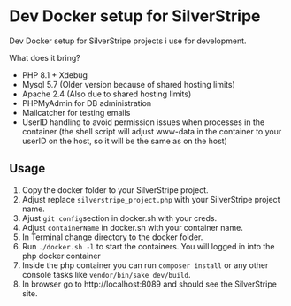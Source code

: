 # Dev Docker setup for SilverStripe
Dev Docker setup for SilverStripe projects i use for development.

What does it bring?

- PHP 8.1 + Xdebug
- Mysql 5.7 (Older version because of shared hosting limits)
- Apache 2.4 (Also due to shared hosting limits)
- PHPMyAdmin for DB administration
- Mailcatcher for testing emails
- UserID handling to avoid permission issues when processes in the container 
  (the shell script will adjust www-data in the container to your userID on the host, so it will be the same as on the host)


## Usage

1. Copy the docker folder to your SilverStripe project.
2. Adjust replace `silverstripe_project.php` with your SilverStripe project name.
3. Ajust `git config`section in docker.sh with your creds.
4. Adjust `containerName` in docker.sh with your container name.
5. In Terminal change directory to the docker folder.
6. Run `./docker.sh -l` to start the containers. You will logged in into the php docker container
7. Inside the php container you can run `composer install` or any other console tasks like `vendor/bin/sake dev/build`.
8. In browser go to http://localhost:8089 and should see the SilverStripe site.
